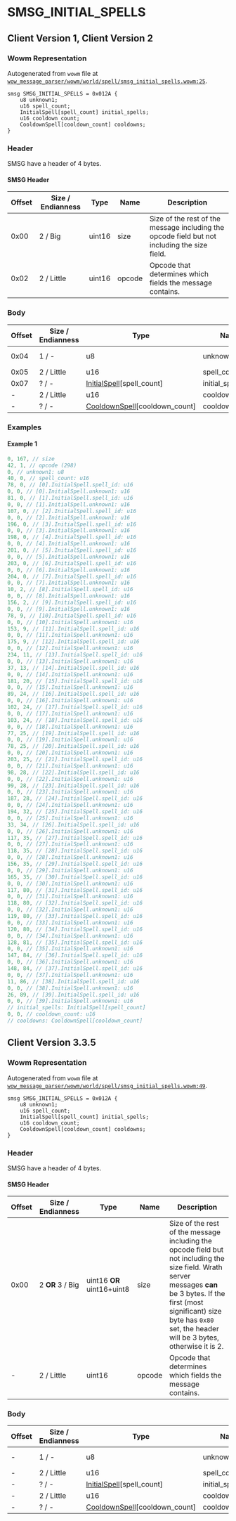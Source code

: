 # SMSG_INITIAL_SPELLS

## Client Version 1, Client Version 2

### Wowm Representation

Autogenerated from `wowm` file at [`wow_message_parser/wowm/world/spell/smsg_initial_spells.wowm:25`](https://github.com/gtker/wow_messages/tree/main/wow_message_parser/wowm/world/spell/smsg_initial_spells.wowm#L25).
```rust,ignore
smsg SMSG_INITIAL_SPELLS = 0x012A {
    u8 unknown1;
    u16 spell_count;
    InitialSpell[spell_count] initial_spells;
    u16 cooldown_count;
    CooldownSpell[cooldown_count] cooldowns;
}
```
### Header

SMSG have a header of 4 bytes.

#### SMSG Header

| Offset | Size / Endianness | Type   | Name   | Description |
| ------ | ----------------- | ------ | ------ | ----------- |
| 0x00   | 2 / Big           | uint16 | size   | Size of the rest of the message including the opcode field but not including the size field.|
| 0x02   | 2 / Little        | uint16 | opcode | Opcode that determines which fields the message contains.|

### Body

| Offset | Size / Endianness | Type | Name | Description | Comment |
| ------ | ----------------- | ---- | ---- | ----------- | ------- |
| 0x04 | 1 / - | u8 | unknown1 |  | cmangos/mangoszero: sets to 0 |
| 0x05 | 2 / Little | u16 | spell_count |  |  |
| 0x07 | ? / - | [InitialSpell](initialspell.md)[spell_count] | initial_spells |  |  |
| - | 2 / Little | u16 | cooldown_count |  |  |
| - | ? / - | [CooldownSpell](cooldownspell.md)[cooldown_count] | cooldowns |  |  |

### Examples

#### Example 1

```c
0, 167, // size
42, 1, // opcode (298)
0, // unknown1: u8
40, 0, // spell_count: u16
78, 0, // [0].InitialSpell.spell_id: u16
0, 0, // [0].InitialSpell.unknown1: u16
81, 0, // [1].InitialSpell.spell_id: u16
0, 0, // [1].InitialSpell.unknown1: u16
107, 0, // [2].InitialSpell.spell_id: u16
0, 0, // [2].InitialSpell.unknown1: u16
196, 0, // [3].InitialSpell.spell_id: u16
0, 0, // [3].InitialSpell.unknown1: u16
198, 0, // [4].InitialSpell.spell_id: u16
0, 0, // [4].InitialSpell.unknown1: u16
201, 0, // [5].InitialSpell.spell_id: u16
0, 0, // [5].InitialSpell.unknown1: u16
203, 0, // [6].InitialSpell.spell_id: u16
0, 0, // [6].InitialSpell.unknown1: u16
204, 0, // [7].InitialSpell.spell_id: u16
0, 0, // [7].InitialSpell.unknown1: u16
10, 2, // [8].InitialSpell.spell_id: u16
0, 0, // [8].InitialSpell.unknown1: u16
156, 2, // [9].InitialSpell.spell_id: u16
0, 0, // [9].InitialSpell.unknown1: u16
78, 9, // [10].InitialSpell.spell_id: u16
0, 0, // [10].InitialSpell.unknown1: u16
153, 9, // [11].InitialSpell.spell_id: u16
0, 0, // [11].InitialSpell.unknown1: u16
175, 9, // [12].InitialSpell.spell_id: u16
0, 0, // [12].InitialSpell.unknown1: u16
234, 11, // [13].InitialSpell.spell_id: u16
0, 0, // [13].InitialSpell.unknown1: u16
37, 13, // [14].InitialSpell.spell_id: u16
0, 0, // [14].InitialSpell.unknown1: u16
181, 20, // [15].InitialSpell.spell_id: u16
0, 0, // [15].InitialSpell.unknown1: u16
89, 24, // [16].InitialSpell.spell_id: u16
0, 0, // [16].InitialSpell.unknown1: u16
102, 24, // [17].InitialSpell.spell_id: u16
0, 0, // [17].InitialSpell.unknown1: u16
103, 24, // [18].InitialSpell.spell_id: u16
0, 0, // [18].InitialSpell.unknown1: u16
77, 25, // [19].InitialSpell.spell_id: u16
0, 0, // [19].InitialSpell.unknown1: u16
78, 25, // [20].InitialSpell.spell_id: u16
0, 0, // [20].InitialSpell.unknown1: u16
203, 25, // [21].InitialSpell.spell_id: u16
0, 0, // [21].InitialSpell.unknown1: u16
98, 28, // [22].InitialSpell.spell_id: u16
0, 0, // [22].InitialSpell.unknown1: u16
99, 28, // [23].InitialSpell.spell_id: u16
0, 0, // [23].InitialSpell.unknown1: u16
187, 28, // [24].InitialSpell.spell_id: u16
0, 0, // [24].InitialSpell.unknown1: u16
194, 32, // [25].InitialSpell.spell_id: u16
0, 0, // [25].InitialSpell.unknown1: u16
33, 34, // [26].InitialSpell.spell_id: u16
0, 0, // [26].InitialSpell.unknown1: u16
117, 35, // [27].InitialSpell.spell_id: u16
0, 0, // [27].InitialSpell.unknown1: u16
118, 35, // [28].InitialSpell.spell_id: u16
0, 0, // [28].InitialSpell.unknown1: u16
156, 35, // [29].InitialSpell.spell_id: u16
0, 0, // [29].InitialSpell.unknown1: u16
165, 35, // [30].InitialSpell.spell_id: u16
0, 0, // [30].InitialSpell.unknown1: u16
117, 80, // [31].InitialSpell.spell_id: u16
0, 0, // [31].InitialSpell.unknown1: u16
118, 80, // [32].InitialSpell.spell_id: u16
0, 0, // [32].InitialSpell.unknown1: u16
119, 80, // [33].InitialSpell.spell_id: u16
0, 0, // [33].InitialSpell.unknown1: u16
120, 80, // [34].InitialSpell.spell_id: u16
0, 0, // [34].InitialSpell.unknown1: u16
128, 81, // [35].InitialSpell.spell_id: u16
0, 0, // [35].InitialSpell.unknown1: u16
147, 84, // [36].InitialSpell.spell_id: u16
0, 0, // [36].InitialSpell.unknown1: u16
148, 84, // [37].InitialSpell.spell_id: u16
0, 0, // [37].InitialSpell.unknown1: u16
11, 86, // [38].InitialSpell.spell_id: u16
0, 0, // [38].InitialSpell.unknown1: u16
26, 89, // [39].InitialSpell.spell_id: u16
0, 0, // [39].InitialSpell.unknown1: u16
// initial_spells: InitialSpell[spell_count]
0, 0, // cooldown_count: u16
// cooldowns: CooldownSpell[cooldown_count]
```
## Client Version 3.3.5

### Wowm Representation

Autogenerated from `wowm` file at [`wow_message_parser/wowm/world/spell/smsg_initial_spells.wowm:49`](https://github.com/gtker/wow_messages/tree/main/wow_message_parser/wowm/world/spell/smsg_initial_spells.wowm#L49).
```rust,ignore
smsg SMSG_INITIAL_SPELLS = 0x012A {
    u8 unknown1;
    u16 spell_count;
    InitialSpell[spell_count] initial_spells;
    u16 cooldown_count;
    CooldownSpell[cooldown_count] cooldowns;
}
```
### Header

SMSG have a header of 4 bytes.

#### SMSG Header

| Offset | Size / Endianness | Type   | Name   | Description |
| ------ | ----------------- | ------ | ------ | ----------- |
| 0x00   | 2 **OR** 3 / Big           | uint16 **OR** uint16+uint8 | size | Size of the rest of the message including the opcode field but not including the size field. Wrath server messages **can** be 3 bytes. If the first (most significant) size byte has `0x80` set, the header will be 3 bytes, otherwise it is 2.|
| -      | 2 / Little| uint16 | opcode | Opcode that determines which fields the message contains. |

### Body

| Offset | Size / Endianness | Type | Name | Description | Comment |
| ------ | ----------------- | ---- | ---- | ----------- | ------- |
| - | 1 / - | u8 | unknown1 |  | cmangos/mangoszero: sets to 0 |
| - | 2 / Little | u16 | spell_count |  |  |
| - | ? / - | [InitialSpell](initialspell.md)[spell_count] | initial_spells |  |  |
| - | 2 / Little | u16 | cooldown_count |  |  |
| - | ? / - | [CooldownSpell](cooldownspell.md)[cooldown_count] | cooldowns |  |  |


